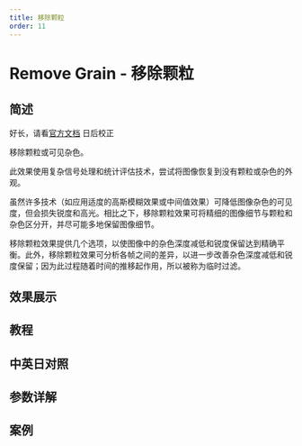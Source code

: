 ```yaml
---
title: 移除颗粒
order: 11
---
```


# Remove Grain - 移除颗粒

## 简述

好长，请看[官方文档](https://helpx.adobe.com/cn/after-effects/using/noise-grain-effects.html) 日后校正

移除颗粒或可见杂色。

此效果使用复杂信号处理和统计评估技术，尝试将图像恢复到没有颗粒或杂色的外观。

虽然许多技术（如应用适度的高斯模糊效果或中间值效果）可降低图像杂色的可见度，但会损失锐度和高光。相比之下，移除颗粒效果可将精细的图像细节与颗粒和杂色区分开，并尽可能多地保留图像细节。

移除颗粒效果提供几个选项，以使图像中的杂色深度减低和锐度保留达到精确平衡。此外，移除颗粒效果可分析各帧之间的差异，以进一步改善杂色深度减低和锐度保留；因为此过程随着时间的推移起作用，所以被称为临时过滤。

## 效果展示

## 教程

## 中英日对照

## 参数详解

## 案例
